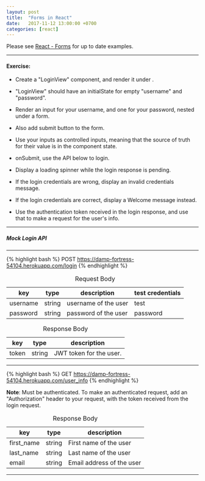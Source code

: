 ```yaml
---
layout: post
title:  "Forms in React"
date:   2017-11-12 13:00:00 +0700
categories: [react]
---
```


Please see [React - Forms](https://reactjs.org/docs/forms.html) for up to date examples.

---

#### Exercise:

- Create a "LoginView" component, and render it under <App />.

- "LoginView" should have an initialState for empty "username" and "password".

- Render an input for your username, and one for your password, nested under a form.

- Also add submit button to the form.

- Use your inputs as controlled inputs, meaning that the source of truth for their value is
in the component state.

- onSubmit, use the API below to login.

- Display a loading spinner while the login response is pending.

- If the login credentials are wrong, display an invalid credentials message.

- If the login credentials are correct, display a Welcome message instead.

- Use the authentication token received in the login response, and use that to make a request for the user's info.

---

##### Mock Login API

---

{% highlight bash %}
POST https://damp-fortress-54104.herokuapp.com/login
{% endhighlight %}

<table class="table--bordered">
  <caption>Request Body</caption>
  <thead>
    <tr>
      <th>key</th>
      <th>type</th>
      <th>description</th>
      <th>test credentials</th>
    </tr>
  </thead>
  <tbody>
    <tr>
      <td>username</td>
      <td>string</td>
      <td>username of the user</td>
      <td>test</td>
    </tr>
    <tr>
      <td>password</td>
      <td>string</td>
      <td>password of the user</td>
      <td>password</td>
    </tr>
  </tbody>
</table>

<table class="table--bordered">
  <caption>Response Body</caption>
  <thead>
    <tr>
      <th>key</th>
      <th>type</th>
      <th>description</th>
    </tr>
  </thead>
  <tbody>
    <tr>
      <td>token</td>
      <td>string</td>
      <td>JWT token for the user.</td>
    </tr>
  </tbody>
</table>

---

{% highlight bash %}
GET https://damp-fortress-54104.herokuapp.com/user_info
{% endhighlight %}

**Note**: Must be authenticated. To make an authenticated request, add an "Authorization" header to your request, with the token received from the login request.

<table class="table--bordered">
  <caption>Response Body</caption>
  <thead>
    <tr>
      <th>key</th>
      <th>type</th>
      <th>description</th>
    </tr>
  </thead>
  <tbody>
    <tr>
      <td>first_name</td>
      <td>string</td>
      <td>First name of the user</td>
    </tr>
    <tr>
      <td>last_name</td>
      <td>string</td>
      <td>Last name of the user</td>
    </tr>
    <tr>
      <td>email</td>
      <td>string</td>
      <td>Email address of the user</td>
    </tr>
  </tbody>
</table>

---
